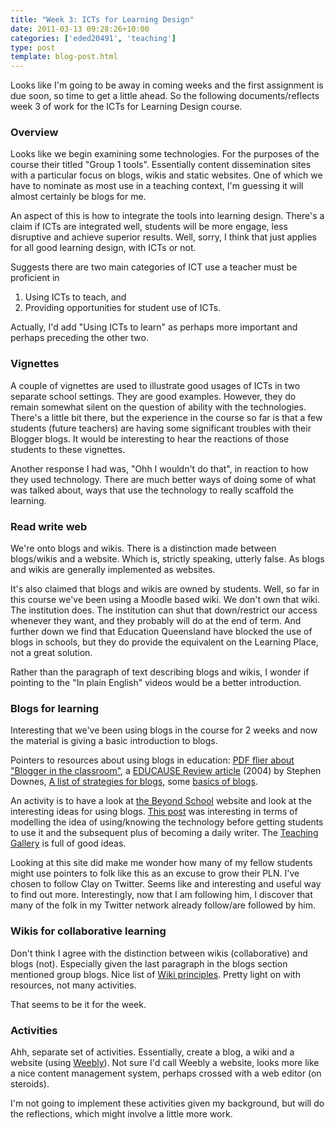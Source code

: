 ```yaml
---
title: "Week 3: ICTs for Learning Design"
date: 2011-03-13 09:28:26+10:00
categories: ['eded20491', 'teaching']
type: post
template: blog-post.html
---
```

Looks like I'm going to be away in coming weeks and the first assignment is due soon, so time to get a little ahead. So the following documents/reflects week 3 of work for the ICTs for Learning Design course.

### Overview

Looks like we begin examining some technologies. For the purposes of the course their titled "Group 1 tools". Essentially content dissemination sites with a particular focus on blogs, wikis and static websites. One of which we have to nominate as most use in a teaching context, I'm guessing it will almost certainly be blogs for me.

An aspect of this is how to integrate the tools into learning design. There's a claim if ICTs are integrated well, students will be more engage, less disruptive and achieve superior results. Well, sorry, I think that just applies for all good learning design, with ICTs or not.

Suggests there are two main categories of ICT use a teacher must be proficient in

1. Using ICTs to teach, and
2. Providing opportunities for student use of ICTs.

Actually, I'd add "Using ICTs to learn" as perhaps more important and perhaps preceding the other two.

### Vignettes

A couple of vignettes are used to illustrate good usages of ICTs in two separate school settings. They are good examples. However, they do remain somewhat silent on the question of ability with the technologies. There's a little bit there, but the experience in the course so far is that a few students (future teachers) are having some significant troubles with their Blogger blogs. It would be interesting to hear the reactions of those students to these vignettes.

Another response I had was, "Ohh I wouldn't do that", in reaction to how they used technology. There are much better ways of doing some of what was talked about, ways that use the technology to really scaffold the learning.

### Read write web

We're onto blogs and wikis. There is a distinction made between blogs/wikis and a website. Which is, strictly speaking, utterly false. As blogs and wikis are generally implemented as websites.

It's also claimed that blogs and wikis are owned by students. Well, so far in this course we've been using a Moodle based wiki. We don't own that wiki. The institution does. The institution can shut that down/restrict our access whenever they want, and they probably will do at the end of term. And further down we find that Education Queensland have blocked the use of blogs in schools, but they do provide the equivalent on the Learning Place, not a great solution.

Rather than the paragraph of text describing blogs and wikis, I wonder if pointing to the "In plain English" videos would be a better introduction.

### Blogs for learning

Interesting that we've been using blogs in the course for 2 weeks and now the material is giving a basic introduction to blogs.

Pointers to resources about using blogs in education: [PDF flier about "Blogger in the classroom"](http://www.infinitethinkingmachine.org/stuff/Blogger.pdf), a [EDUCAUSE Review article](http://www.educause.edu/node/157920) (2004) by Stephen Downes, [A list of strategies for blogs](http://weblearn.weebly.com/critical-thinking-ideas.html), some [basics of blogs](http://www.sbg.ac.at/zfl/eTeaching_Skills/eTeaching_Weblogs/basics.html).

An activity is to have a look at [the Beyond School](http://beyond-school.org/) website and look at the interesting ideas for using blogs. [This post](http://beyond-school.org/2010/10/20/why-i-blog-updated/) was interesting in terms of modelling the idea of using/knowing the technology before getting students to use it and the subsequent plus of becoming a daily writer. The [Teaching Gallery](http://beyond-school.org/teaching-gallery/) is full of good ideas.

Looking at this site did make me wonder how many of my fellow students might use pointers to folk like this as an excuse to grow their PLN. I've chosen to follow Clay on Twitter. Seems like and interesting and useful way to find out more. Interestingly, now that I am following him, I discover that many of the folk in my Twitter network already follow/are followed by him.

### Wikis for collaborative learning

Don't think I agree with the distinction between wikis (collaborative) and blogs (not). Especially given the last paragraph in the blogs section mentioned group blogs. Nice list of [Wiki principles](http://c2.com/cgi/wiki?WikiDesignPrinciples). Pretty light on with resources, not many activities.

That seems to be it for the week.

### Activities

Ahh, separate set of activities. Essentially, create a blog, a wiki and a website (using [Weebly](http://www.weebly.com/)). Not sure I'd call Weebly a website, looks more like a nice content management system, perhaps crossed with a web editor (on steroids).

I'm not going to implement these activities given my background, but will do the reflections, which might involve a little more work.